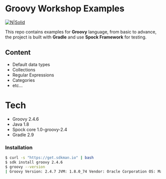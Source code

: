 # Groovy Workshop Examples

[![N|Solid](https://nearsoft.com/admin/wp-content/themes/Nearsoftv1/img/nearsoft.png)](http://nearsoft.com)

This repo contains examples for **Groovy** language, from basic to advance, the project is built with **Gradle** and use **Spock Framework** for testing.

## Content
  - Default data types
  - Collections
  - Regular Expressions
  - Categories
  - etc...

# Tech

  - Groovy 2.4.6
  - Java 1.8
  - Spock core 1.0-groovy-2.4
  - Gradle 2.9

### Installation


```sh
$ curl -s "https://get.sdkman.io" | bash
$ sdk install groovy 2.4.6
$ groovy --version
| Groovy Version: 2.4.7 JVM: 1.8.0_74 Vendor: Oracle Corporation OS: Mac OS X
```

